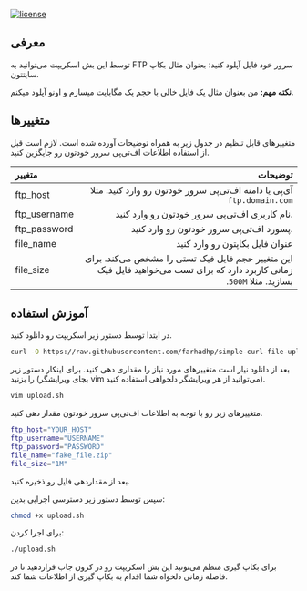 [![license](https://img.shields.io/github/license/FarhadHP/simple-curl-file-upload.svg?maxAge=2592000)](https://raw.githubusercontent.com/FarhadHP/simple-curl-file-upload/master/LICENSE)

## معرفی

توسط این بش اسکریپت می‌توانید به FTP سرور خود فایل آپلود کنید؛ بعنوان مثال بکاپ سایتتون.

**نکته مهم:** من بعنوان مثال یک فایل خالی با حجم یک مگابایت میسازم و اونو آپلود میکنم.

## متغییرها

متغییرهای قابل تنظیم در جدول زیر به همراه توضیحات آورده شده است. لازم است قبل از استفاده اطلاعات اف‌تی‌پی سرور خودتون رو جایگزین کنید.

|متغییر|توضیحات|
|:---|---:|
|ftp_host|<span dir="rtl">آی‌پی یا دامنه اف‌تی‌پی سرور خودتون رو وارد کنید. مثلا `ftp.domain.com` </span>|
|ftp_username|نام کاربری اف‌تی‌پی سرور خودتون رو وارد کنید.|
|ftp_password|پسورد اف‌تی‌پی سرور خودتون رو وارد کنید.|
|file_name|عنوان فایل بکاپتون رو وارد کنید|
|file_size|<span dir="rtl">این متغییر حجم فایل فیک تستی را مشخص می‌کند. برای زمانی کاربرد دارد که برای تست می‌خواهید فایل فیک بسازید. مثلا `500M`. </span>|

## آموزش استفاده

در ابتدا توسط دستور زیر اسکریپت رو دانلود کنید.

```bash
curl -O https://raw.githubusercontent.com/farhadhp/simple-curl-file-upload/master/upload.sh
```

بعد از دانلود نیاز است متغییرهای مورد نیاز را مقداری دهی کنید. برای اینکار دستور زیر را بزنید (بجای ویرایشگر vim می‌توانید از هر ویرایشگر دلخواهی استفاده کنید).

```bash
vim upload.sh
```

متغییرهای زیر رو با توجه به اطلاعات اف‌تی‌پی سرور خودتون مقدار دهی کنید.

```bash
ftp_host="YOUR_HOST"
ftp_username="USERNAME"
ftp_password="PASSWORD"
file_name="fake_file.zip"
file_size="1M"
```

بعد از مقداردهی فایل رو ذخیره کنید.

سپس توسط دستور زیر دسترسی اجرایی بدین:

```bash
chmod +x upload.sh
```

برای اجرا کردن:

```bash
./upload.sh
```

برای بکاپ گیری منظم می‌تونید این بش اسکریپت رو در کرون جاب قراردهید تا در فاصله زمانی دلخواه شما اقدام به بکاپ گیری از اطلاعات شما کند.